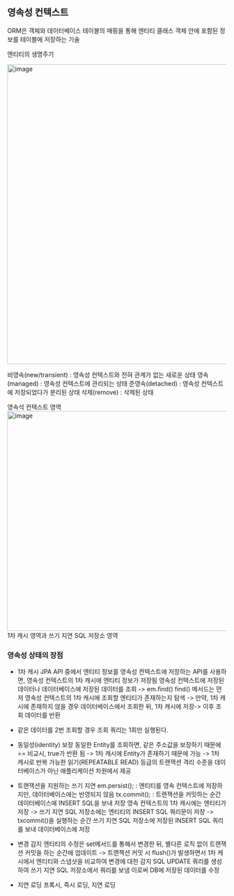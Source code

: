 ## 영속성 컨텍스트 
ORM은 객체와 데이터베이스 테이블의 매핑을 통해 엔티티 클래스 객체 안에 포함된 정보를 테이블에 저장하는 기술

엔티티의 생명주기

<img width="689" alt="image" src="https://github.com/98000001/CS-Study/assets/96863137/c6aa18f2-f47f-4f49-a6cb-d0cd71d07345">

비영속(new/transient) : 영속성 컨텍스트와 전혀 관계가 없는 새로운 상태
영속(managed) : 영속성 컨텍스트에 관리되는 상태
준영속(detached) : 영속성 컨텍스트에 저장되었다가 분리된 상태
삭제(remove) : 삭제된 상태

영속석 컨텍스트 영역
<img width="505" alt="image" src="https://github.com/98000001/CS-Study/assets/96863137/b5215f78-e39d-4dcf-8a97-9948af329282">
1차 캐시 영역과 쓰기 지연 SQL 저장소 영역

### 영속성 상태의 장점
- 1차 캐시
JPA API 중에서 엔티티 정보를 영속성 컨텍스트에 저장하는 API를 사용하면, 영속성 컨텍스트의 1차 캐시에 엔티티 정보가 저장됨
영속성 컨텍스트에 저장된 데이터나 데이터베이스에 저장된 데이터를 조회 -> em.find()
find() 메서드는 먼저 영속성 컨텍스트의 1차 캐시에 조회할 엔티티가 존재하는지 탐색 ->
만약, 1차 캐시에 존재하지 않을 경우 데이터베이스에서 조회한 뒤, 1차 캐시에 저장->
이후 조회 데이터를 반환
+ 같은 데이터를 2번 조회할 경우 조회 쿼리는 1회만 실행된다.

- 동일성(identity) 보장
동일한 Entity를 조회하면, 같은 주소값을 보장하기 때문에 == 비교시, true가 반환 됨
-> 1차 캐시에 Entity가 존재하기 때문에 가능
-> 1차 캐시로 반복 가능한 읽기(REPEATABLE READ) 등급의 트랜잭션 격리 수준을 데이터베이스가 아닌 애플리케이션 차원에서 제공

- 트랜잭션을 지원하는 쓰기 지연
em.persist(); : 엔티티를 영속 컨텍스트에 저장하지만, 데이터베이스에는 반영되지 않음
tx.commit(); : 트랜잭션을 커밋하는 순간 데이터베이스에 INSERT SQL을 보내 저장
영속 컨텍스트의 1차 캐시에는 엔티티가 저장 ->
쓰기 지연 SQL 저장소에는 엔티티의 INSERT SQL 쿼리문이 저장 ->
txcommit()을 실행하는 순간 쓰기 지연 SQL 저장소에 저장된 INSERT SQL 쿼리를 보내 데이터베이스에 저장

- 변경 감지
엔티티의 수정은 set메서드를 통해서 변경한 뒤, 별다른 로직 없이 트랜잭션 커밋을 하는 순간에 업데이트
-> 트랜잭션 커밋 시 flush()가 발생하면서 1차 캐시에서 엔티티와 스냅샷을 비교하여 변경에 대한 감지
SQL UPDATE 쿼리를 생성하여 쓰기 지연 SQL 저장소에서 쿼리를 보냄
이로써 DB에 저장된 데이터를 수정

- 지연 로딩
프록시, 즉시 로딩, 지연 로딩

